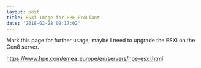 ```yaml
---
layout: post
title: ESXi Image for HPE ProLiant
date: '2018-02-28 09:17:02'
---
```


Mark this page for further usage, maybe I need to upgrade the ESXi on the Gen8 server. 

https://www.hpe.com/emea_europe/en/servers/hpe-esxi.html